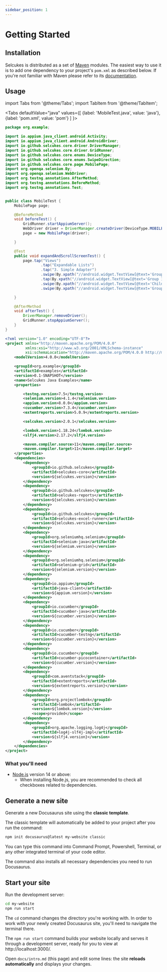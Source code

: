 ```yaml
---
sidebar_position: 1
---
```


# Getting Started

## Installation

Selcukes is distributed as a set of [Maven](https://maven.apache.org/what-is-maven.html) modules. The easiest way to use
it is to add one dependency to your project's `pom.xml` as described below. If you're not familiar with Maven please
refer to its [documentation](https://maven.apache.org/guides/getting-started/maven-in-five-minutes.html).

## Usage

import Tabs from '@theme/Tabs';
import TabItem from '@theme/TabItem';

<Tabs defaultValue="java"
values={[
{label: 'MobileTest.java', value: 'java'}, {label: 'pom.xml', value: 'pom'}
]
}>

<TabItem value="java">

```java
package org.example;

import io.appium.java_client.android.Activity;
import io.appium.java_client.android.AndroidDriver;
import io.github.selcukes.core.driver.DriverManager;
import io.github.selcukes.core.driver.GridRunner;
import io.github.selcukes.core.enums.DeviceType;
import io.github.selcukes.core.enums.SwipeDirection;
import io.github.selcukes.core.page.MobilePage;
import org.openqa.selenium.By;
import org.openqa.selenium.WebDriver;
import org.testng.annotations.AfterMethod;
import org.testng.annotations.BeforeMethod;
import org.testng.annotations.Test;


public class MobileTest {
    MobilePage page;

    @BeforeMethod
    void beforeTest() {
        GridRunner.startAppiumServer();
        WebDriver driver = DriverManager.createDriver(DeviceType.MOBILE);
        page = new MobilePage(driver);

    }

    @Test
    public void expandAndScrollScreenTest() {
        page.tap("Views")
                .tap("Expandable Lists")
                .tap("3. Simple Adapter")
                .swipe(By.xpath("//android.widget.TextView[@text='Group 18']"), SwipeDirection.DOWN)
                .tap(By.xpath("//android.widget.TextView[@text='Group 18']"))
                .swipe(By.xpath("//android.widget.TextView[@text='Child 13']"), SwipeDirection.DOWN)
                .swipe(By.xpath("//android.widget.TextView[@text='Group 1']"), SwipeDirection.UP);

    }

    @AfterMethod
    void afterTest() {
        DriverManager.removeDriver();
        GridRunner.stopAppiumServer();
    }
}
```

</TabItem>
<TabItem value="pom">

```xml
<?xml version="1.0" encoding="UTF-8"?>
<project xmlns="http://maven.apache.org/POM/4.0.0"
         xmlns:xsi="http://www.w3.org/2001/XMLSchema-instance"
         xsi:schemaLocation="http://maven.apache.org/POM/4.0.0 http://maven.apache.org/xsd/maven-4.0.0.xsd">
    <modelVersion>4.0.0</modelVersion>

    <groupId>org.example</groupId>
    <artifactId>examples</artifactId>
    <version>0.1-SNAPSHOT</version>
    <name>Selcukes Java Examples</name>
    <properties>

        <testng.version>7.5</testng.version>
        <selenium.version>4.1.4</selenium.version>
        <appium.version>8.0.0</appium.version>
        <cucumber.version>7.3.4</cucumber.version>
        <extentreports.version>5.0.9</extentreports.version>

        <selcukes.version>2.0.1</selcukes.version>

        <lombok.version>1.18.24</lombok.version>
        <slfj4.version>2.17.2</slfj4.version>

        <maven.compiler.source>11</maven.compiler.source>
        <maven.compiler.target>11</maven.compiler.target>
    </properties>
    <dependencies>
        <dependency>
            <groupId>io.github.selcukes</groupId>
            <artifactId>selcukes-core</artifactId>
            <version>${selcukes.version}</version>
        </dependency>
        <dependency>
            <groupId>io.github.selcukes</groupId>
            <artifactId>selcukes-reports</artifactId>
            <version>${selcukes.version}</version>
        </dependency>
        <dependency>
            <groupId>io.github.selcukes</groupId>
            <artifactId>selcukes-excel-runner</artifactId>
            <version>${selcukes.version}</version>
        </dependency>
        <dependency>
            <groupId>org.seleniumhq.selenium</groupId>
            <artifactId>selenium-java</artifactId>
            <version>${selenium.version}</version>
        </dependency>
        <dependency>
            <groupId>org.seleniumhq.selenium</groupId>
            <artifactId>selenium-grid</artifactId>
            <version>${selenium.version}</version>
        </dependency>
        <dependency>
            <groupId>io.appium</groupId>
            <artifactId>java-client</artifactId>
            <version>${appium.version}</version>
        </dependency>
        <dependency>
            <groupId>io.cucumber</groupId>
            <artifactId>cucumber-java</artifactId>
            <version>${cucumber.version}</version>
        </dependency>
        <dependency>
            <groupId>io.cucumber</groupId>
            <artifactId>cucumber-testng</artifactId>
            <version>${cucumber.version}</version>
        </dependency>
        <dependency>
            <groupId>io.cucumber</groupId>
            <artifactId>cucumber-picocontainer</artifactId>
            <version>${cucumber.version}</version>
        </dependency>
        <dependency>
            <groupId>com.aventstack</groupId>
            <artifactId>extentreports</artifactId>
            <version>${extentreports.version}</version>
        </dependency>
        <dependency>
            <groupId>org.projectlombok</groupId>
            <artifactId>lombok</artifactId>
            <version>${lombok.version}</version>
            <scope>provided</scope>
        </dependency>
        <dependency>
            <groupId>org.apache.logging.log4j</groupId>
            <artifactId>log4j-slf4j-impl</artifactId>
            <version>${slfj4.version}</version>
        </dependency>
    </dependencies>
</project>
```

</TabItem>
</Tabs>

### What you'll need

- [Node.js](https://nodejs.org/en/download/) version 14 or above:
    - When installing Node.js, you are recommended to check all checkboxes related to dependencies.

## Generate a new site

Generate a new Docusaurus site using the **classic template**.

The classic template will automatically be added to your project after you run the command:

```bash
npm init docusaurus@latest my-website classic
```

You can type this command into Command Prompt, Powershell, Terminal, or any other integrated terminal of your code
editor.

The command also installs all necessary dependencies you need to run Docusaurus.

## Start your site

Run the development server:

```bash
cd my-website
npm run start
```

The `cd` command changes the directory you're working with. In order to work with your newly created Docusaurus site,
you'll need to navigate the terminal there.

The `npm run start` command builds your website locally and serves it through a development server, ready for you to
view at http://localhost:3000/.

Open `docs/intro.md` (this page) and edit some lines: the site **reloads automatically** and displays your changes.
